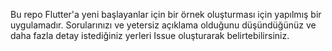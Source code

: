 Bu repo Flutter'a yeni başlayanlar için bir örnek oluşturması için yapılmış bir uygulamadır.
Sorularınızı ve yetersiz açıklama olduğunu düşündüğünüz ve daha fazla detay istediğiniz yerleri Issue oluşturarak belirtebilirsiniz.
